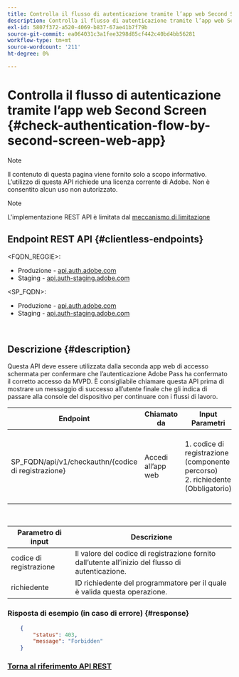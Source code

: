 ```yaml
---
title: Controlla il flusso di autenticazione tramite l’app web Second Screen
description: Controlla il flusso di autenticazione tramite l’app web Second Screen
exl-id: 5807f372-a520-4069-b837-67ae41b7f79b
source-git-commit: ea064031c3a1fee3298d85cf442c40bd4bb56281
workflow-type: tm+mt
source-wordcount: '211'
ht-degree: 0%

---
```


# Controlla il flusso di autenticazione tramite l’app web Second Screen {#check-authentication-flow-by-second-screen-web-app}

>[!NOTE]
>
>Il contenuto di questa pagina viene fornito solo a scopo informativo. L’utilizzo di questa API richiede una licenza corrente di Adobe. Non è consentito alcun uso non autorizzato.

>[!NOTE]
>
> L&#39;implementazione REST API è limitata dal [meccanismo di limitazione](/help/authentication/throttling-mechanism.md)

## Endpoint REST API {#clientless-endpoints}

&lt;FQDN_REGGIE>:

* Produzione - [api.auth.adobe.com](http://api.auth.adobe.com/)
* Staging - [api.auth-staging.adobe.com](http://api.auth-staging.adobe.com/)

&lt;SP_FQDN>:

* Produzione - [api.auth.adobe.com](http://api.auth.adobe.com/)
* Staging - [api.auth-staging.adobe.com](http://api.auth-staging.adobe.com/)

</br>

## Descrizione {#description}

Questa API deve essere utilizzata dalla seconda app web di accesso schermata per confermare che l’autenticazione Adobe Pass ha confermato il corretto accesso da MVPD. È consigliabile chiamare questa API prima di mostrare un messaggio di successo all’utente finale che gli indica di passare alla console del dispositivo per continuare con i flussi di lavoro.


| Endpoint | Chiamato </br> da | Input   </br>Parametri | Metodo HTTP </br> | Risposta | HTTP </br>Risposta |
| --- | --- | --- | --- | --- | --- |
| SP_FQDN/api/v1/checkauthn/{codice di registrazione} | Accedi all’app web | 1. codice di registrazione </br>    (componente percorso)</br>2.  richiedente </br>    (Obbligatorio) | GET | XML o JSON contenente i dettagli dell’errore in caso di esito negativo. | 200 - Operazione completata   </br>403 - Non consentito |

</br>

| Parametro di input | Descrizione |
| ----------------- | --------------------------------------------------------------------------------------------- |
| codice di registrazione | Il valore del codice di registrazione fornito dall’utente all’inizio del flusso di autenticazione. |
| richiedente | ID richiedente del programmatore per il quale è valida questa operazione. |


### Risposta di esempio (in caso di errore) {#response}

```JSON
    {
        "status": 403,
        "message": "Forbidden"
    }
```

### [Torna al riferimento API REST](/help/authentication/rest-api-reference.md)
